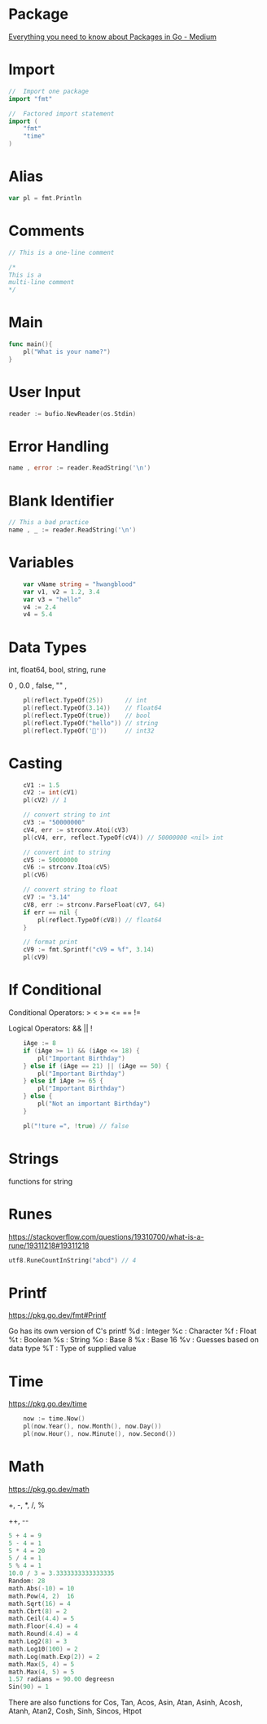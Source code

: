 # Package

[Everything you need to know about Packages in Go - Medium](https://medium.com/rungo/everything-you-need-to-know-about-packages-in-go-b8bac62b74cc)

# Import

```go
//  Import one package
import "fmt"

//  Factored import statement
import (
	"fmt"
    "time"
)
```

# Alias

```go
var pl = fmt.Println
```

# Comments

```go
// This is a one-line comment

/*
This is a
multi-line comment
*/
```

# Main

```go
func main(){
	pl("What is your name?")
}
```

# User Input

```go
reader := bufio.NewReader(os.Stdin)
```

# Error Handling

```go
name , error := reader.ReadString('\n')
```

# Blank Identifier

```go
// This a bad practice
name , _ := reader.ReadString('\n')
```

# Variables

```go
	var vName string = "hwangblood"
	var v1, v2 = 1.2, 3.4
	var v3 = "hello"
	v4 := 2.4
	v4 = 5.4
```

# Data Types

int, float64, bool, string, rune

0 , 0.0 , false, "" ,

```go
	pl(reflect.TypeOf(25))      // int
	pl(reflect.TypeOf(3.14))    // float64
	pl(reflect.TypeOf(true))    // bool
	pl(reflect.TypeOf("hello")) // string
	pl(reflect.TypeOf('👋'))     // int32
```

# Casting

```go
	cV1 := 1.5
	cV2 := int(cV1)
	pl(cV2) // 1

	// convert string to int
	cV3 := "50000000"
	cV4, err := strconv.Atoi(cV3)
	pl(cV4, err, reflect.TypeOf(cV4)) // 50000000 <nil> int

	// convert int to string
	cV5 := 50000000
	cV6 := strconv.Itoa(cV5)
	pl(cV6)

	// convert string to float
	cV7 := "3.14"
	cV8, err := strconv.ParseFloat(cV7, 64)
	if err == nil {
		pl(reflect.TypeOf(cV8)) // float64
	}

	// format print
	cV9 := fmt.Sprintf("cV9 = %f", 3.14)
	pl(cV9)
```

# If Conditional

Conditional Operators: > < >= <= == !=

Logical Operators: && || !

```go
	iAge := 8
	if (iAge >= 1) && (iAge <= 18) {
		pl("Important Birthday")
	} else if (iAge == 21) || (iAge == 50) {
		pl("Important Birthday")
	} else if iAge >= 65 {
		pl("Important Birthday")
	} else {
		pl("Not an important Birthday")
	}

	pl("!ture =", !true) // false
```

# Strings

functions for string

# Runes

https://stackoverflow.com/questions/19310700/what-is-a-rune/19311218#19311218

```go
utf8.RuneCountInString("abcd") // 4
```

# Printf

https://pkg.go.dev/fmt#Printf

Go has its own version of C's printf
%d : Integer
%c : Character
%f : Float
%t : Boolean
%s : String
%o : Base 8
%x : Base 16
%v : Guesses based on data type
%T : Type of supplied value

# Time

https://pkg.go.dev/time

```go
	now := time.Now()
	pl(now.Year(), now.Month(), now.Day())
	pl(now.Hour(), now.Minute(), now.Second())
```

# Math

https://pkg.go.dev/math

+, -, \*, /, %

++, --

```go
5 + 4 = 9
5 - 4 = 1
5 * 4 = 20
5 / 4 = 1
5 % 4 = 1
10.0 / 3 = 3.3333333333333335
Random: 28
math.Abs(-10) = 10
math.Pow(4, 2)  16
math.Sqrt(16) = 4
math.Cbrt(8) = 2
math.Ceil(4.4) = 5
math.Floor(4.4) = 4
math.Round(4.4) = 4
math.Log2(8) = 3
math.Log10(100) = 2
math.Log(math.Exp(2)) = 2
math.Max(5, 4) = 5
math.Max(4, 5) = 5
1.57 radians = 90.00 degreesn
Sin(90) = 1
```

There are also functions for Cos, Tan, Acos, Asin,
Atan, Asinh, Acosh, Atanh, Atan2, Cosh, Sinh, Sincos,
Htpot
